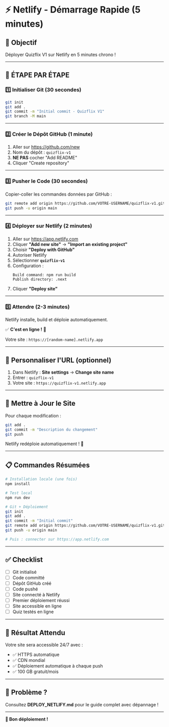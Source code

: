 # ⚡ Netlify - Démarrage Rapide (5 minutes)

## 🎯 **Objectif**

Déployer Quizflix V1 sur Netlify en 5 minutes chrono !

---

## 🚀 **ÉTAPE PAR ÉTAPE**

### 1️⃣ **Initialiser Git** (30 secondes)

```bash
git init
git add .
git commit -m "Initial commit - Quizflix V1"
git branch -M main
```

---

### 2️⃣ **Créer le Dépôt GitHub** (1 minute)

1. Aller sur https://github.com/new
2. Nom du dépôt : `quizflix-v1`
3. **NE PAS** cocher "Add README"
4. Cliquer "Create repository"

---

### 3️⃣ **Pusher le Code** (30 secondes)

Copier-coller les commandes données par GitHub :

```bash
git remote add origin https://github.com/VOTRE-USERNAME/quizflix-v1.git
git push -u origin main
```

---

### 4️⃣ **Déployer sur Netlify** (2 minutes)

1. Aller sur https://app.netlify.com
2. Cliquer **"Add new site"** → **"Import an existing project"**
3. Choisir **"Deploy with GitHub"**
4. Autoriser Netlify
5. Sélectionner **`quizflix-v1`**
6. Configuration :
   ```
   Build command: npm run build
   Publish directory: .next
   ```
7. Cliquer **"Deploy site"**

---

### 5️⃣ **Attendre** (2-3 minutes)

Netlify installe, build et déploie automatiquement.

✅ **C'est en ligne !** 🎉

Votre site : `https://[random-name].netlify.app`

---

## 🎨 **Personnaliser l'URL** (optionnel)

1. Dans Netlify : **Site settings** → **Change site name**
2. Entrer : `quizflix-v1`
3. Votre site : `https://quizflix-v1.netlify.app`

---

## 🔄 **Mettre à Jour le Site**

Pour chaque modification :

```bash
git add .
git commit -m "Description du changement"
git push
```

Netlify redéploie automatiquement ! 🚀

---

## 📋 **Commandes Résumées**

```bash
# Installation locale (une fois)
npm install

# Test local
npm run dev

# Git + Déploiement
git init
git add .
git commit -m "Initial commit"
git remote add origin https://github.com/VOTRE-USERNAME/quizflix-v1.git
git push -u origin main

# Puis : connecter sur https://app.netlify.com
```

---

## ✅ **Checklist**

- [ ] Git initialisé
- [ ] Code committé
- [ ] Dépôt GitHub créé
- [ ] Code pushé
- [ ] Site connecté à Netlify
- [ ] Premier déploiement réussi
- [ ] Site accessible en ligne
- [ ] Quiz testés en ligne

---

## 🎯 **Résultat Attendu**

Votre site sera accessible 24/7 avec :
- ✅ HTTPS automatique
- ✅ CDN mondial
- ✅ Déploiement automatique à chaque push
- ✅ 100 GB gratuit/mois

---

## 🐛 **Problème ?**

Consultez **DEPLOY_NETLIFY.md** pour le guide complet avec dépannage !

---

**🎉 Bon déploiement !**

